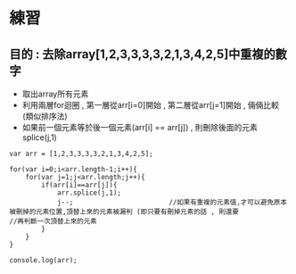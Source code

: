 # 練習

## 目的 : 去除array[1,2,3,3,3,3,2,1,3,4,2,5]中重複的數字

- 取出array所有元素
- 利用兩層for迴圈 , 第一層從arr[i=0]開始  , 第二層從arr[j=1]開始  , 倆倆比較   (類似排序法)
- 如果前一個元素等於後一個元素(arr[i] == arr[j]) ,  則刪除後面的元素splice(j,1)

```
var arr = [1,2,3,3,3,3,2,1,3,4,2,5];

for(var i=0;i<arr.length-1;i++){
	for(var j=1;j<arr.length;j++){
		if(arr[i]==arr[j]){
			arr.splice(j,1);
			j--;						//如果有重複的元素值,才可以避免原本被刪掉的元素位置,頂替上來的元素被漏判 (即只要有刪掉元素的話 , 則還要										//再判斷一次頂替上來的元素
		}
	}
}

console.log(arr);
```



